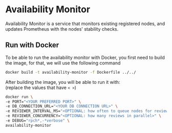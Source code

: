 # Availability Monitor

Availability Monitor is a service that monitors existing registered nodes, and updates Prometheus with the nodes' stability checks.

## Run with Docker

To be able to run the availability monitor with Docker, you first need to build the image, for that, we will use the following command

```sh
docker build -t availability-monitor -f Dockerfile ../../
```

After building the image, you will be able to run it with: \
(replace the values that have `< >`)

```sh
docker run \
-e PORT="<YOUR PREFERRED PORT>" \
-e DB_CONNECTION_URL="<YOUR DB CONNECTION URL>" \
-e REVIEWER_INTERVAL_MS="<OPTIONAL: how often to queue nodes for review>" \
-e REVIEWER_CONCURRENCY="<OPTIONAL: how many reviews in parallel>" \
-e DEBUG="rpch*,-*verbose" \
availability-monitor
```
